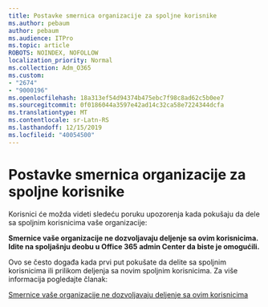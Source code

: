 ```yaml
---
title: Postavke smernica organizacije za spoljne korisnike
ms.author: pebaum
author: pebaum
ms.audience: ITPro
ms.topic: article
ROBOTS: NOINDEX, NOFOLLOW
localization_priority: Normal
ms.collection: Adm_O365
ms.custom:
- "2674"
- "9000196"
ms.openlocfilehash: 18a313ef54d94374b475ebc7f98c8ad62c5b0ee7
ms.sourcegitcommit: 0f0186044a3597e42ad14c32ca58e7224344dcfa
ms.translationtype: MT
ms.contentlocale: sr-Latn-RS
ms.lasthandoff: 12/15/2019
ms.locfileid: "40054500"
---
```

# <a name="organization-policy-settings-for-external-users"></a>Postavke smernica organizacije za spoljne korisnike

Korisnici će možda videti sledeću poruku upozorenja kada pokušaju da dele sa spoljnim korisnicima vaše organizacije: 

   **Smernice vaše organizacije ne dozvoljavaju deljenje sa ovim korisnicima. Idite na spoljašnju deobu u Office 365 admin Center da biste je omogućili.** 

Ovo se često događa kada prvi put pokušate da delite sa spoljnim korisnicima ili prilikom deljenja sa novim spoljnim korisnicima. Za više informacija pogledajte članak:

[Smernice vaše organizacije ne dozvoljavaju deljenje sa ovim korisnicima](https://docs.microsoft.com/sharepoint/support/administration/organization-policies-do-not-allow-you-to-share-with-users-error)






